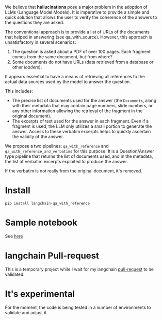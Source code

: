 We believe that **hallucinations** pose a major problem in the adoption of LLMs (Language Model Models). 
It is imperative to provide a simple and quick solution that allows the user to verify the coherence of the answers 
to the questions they are asked.

The conventional approach is to provide a list of URLs of the documents that helped in answering (see qa_with_source). 
However, this approach is unsatisfactory in several scenarios:
1. The question is asked about a PDF of over 100 pages. Each fragment comes from the same document, but from where?
2. Some documents do not have URLs (data retrieved from a database or other *loaders*).

It appears essential to have a means of retrieving all references to the actual data sources used by the model to answer the question. 

This includes:
- The precise list of documents used for the answer (the `Documents`, along with their metadata that may contain page numbers, 
slide numbers, or any other information allowing the retrieval of the fragment in the original document).
- The excerpts of text used for the answer in each fragment. Even if a fragment is used, the LLM only utilizes a 
small portion to generate the answer. Access to these verbatim excerpts helps to quickly ascertain the validity of the answer.

We propose a two pipelines: `qa_with_reference` and `qa_with_reference_and_verbatims` for this purpose. 
It is a Question/Answer type pipeline that returns the list of documents used, and in the metadata, the list of verbatim 
excerpts exploited to produce the answer.

If the verbatim is not really from the original document, it's removed.
# Install
```
pip install langchain-qa_with_reference
```

# Sample  notebook

See [here](https://github.com/pprados/langchain-qa_with_references/blob/master/qa_with_reference_and_verbatim.ipynb)

# langchain Pull-request
This is a temporary project while I wait for my langchain 
[pull-request](https://github.com/hwchase17/langchain/pull/5135) 
to be validated.

# It's experimental
For the moment, the code is being tested in a number of environments to validate and adjust it.